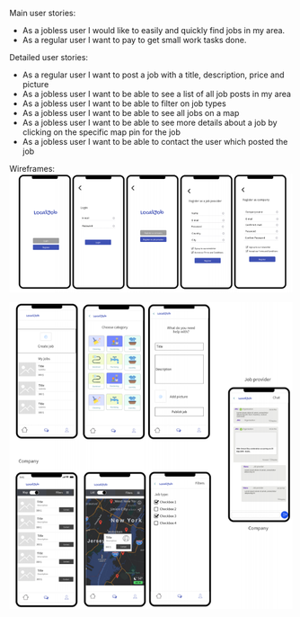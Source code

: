Main user stories:

- As a jobless user I would like to easily and quickly find jobs in my area.
- As a regular user I want to pay to get small work tasks done.

Detailed user stories:

- As a regular user I want to post a job with a title, description, price and picture
- As a jobless user I want to be able to see a list of all job posts in my area
- As a jobless user I want to be able to filter on job types
- As a jobless user I want to be able to see all jobs on a map
- As a jobless user I want to be able to see more details about a job by clicking on the specific map pin for the job
- As a jobless user I want to be able to contact the user which posted the job


Wireframes:
![wireframe1](https://github.com/torkvell/JobLess-client/blob/master/src/assets/localJob-1.png) 

![wireframe2](https://github.com/torkvell/JobLess-client/blob/master/src/assets/localJob-2.png) 

